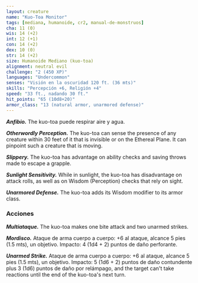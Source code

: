 ```yaml
---
layout: creature
name: "Kuo-Toa Monitor"
tags: [mediana, humanoide, cr2, manual-de-monstruos]
cha: 11 (0)
wis: 14 (+2)
int: 12 (+1)
con: 14 (+2)
dex: 10 (0)
str: 14 (+2)
size: Humanoide Mediano (kuo-toa)
alignment: neutral evil
challenge: "2 (450 XP)"
languages: "Undercommon"
senses: "Visión en la oscuridad 120 ft. (36 mts)"
skills: "Percepción +6, Religión +4"
speed: "33 ft., nadando 30 ft."
hit_points: "65 (10d8+20)"
armor_class: "13 (natural armor, unarmored defense)"
---
```


***Anfibio.*** The kuo-toa puede respirar aire y agua.

***Otherwordly Perception.*** The kuo-toa can sense the presence of any creature within 30 feet of it that is invisible or on the Ethereal Plane. It can pinpoint such a creature that is moving.

***Slippery.*** The kuo-toa has advantage on ability checks and saving throws made to escape a grapple.

***Sunlight Sensitivity.*** While in sunlight, the kuo-toa has disadvantage on attack rolls, as well as on Wisdom (Perception) checks that rely on sight.

***Unarmored Defense.*** The kuo-toa adds its Wisdom modifier to its armor class.

### Acciones

***Multiataque.*** The kuo-toa makes one bite attack and two unarmed strikes.

***Mordisco.*** Ataque de arma cuerpo a cuerpo: +6 al ataque, alcance 5 pies (1.5 mts), un objetivo. Impacto: 4 (1d4 + 2) puntos de daño perforante.

***Unarmed Strike.*** Ataque de arma cuerpo a cuerpo: +6 al ataque, alcance 5 pies (1.5 mts), un objetivo. Impacto: 5 (1d6 + 2) puntos de daño contundente plus 3 (1d6) puntos de daño por relámpago, and the target can't take reactions until the end of the kuo-toa's next turn.